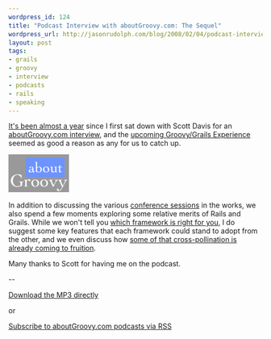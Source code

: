 ```yaml
---
wordpress_id: 124
title: "Podcast Interview with aboutGroovy.com: The Sequel"
wordpress_url: http://jasonrudolph.com/blog/2008/02/04/podcast-interview-with-aboutgroovycom-the-sequel/
layout: post
tags:
- grails
- groovy
- interview
- podcasts
- rails
- speaking
---
```

[It's been almost a year](http://jasonrudolph.com/blog/2007/02/14/podcast-interview-with-aboutgroovycom/ "Podcast Interview with aboutGroovy.com") since I first sat down with Scott Davis for an [aboutGroovy.com interview](http://aboutgroovy.com/podcast/show/6 "2GX Speaker Jason Rudolph"), and the [upcoming Groovy/Grails Experience](http://jasonrudolph.com/blog/2007/12/20/2gx-next-gen-java-conference-is-right-around-the-corner/ "2GX - Next-Gen Java Conference Is Right Around the Corner") seemed as good a reason as any for us to catch up.  

![2008-02-04 aboutGroovy.com](/resources/20080204-aboutgroovycom.png)

In addition to discussing the various [conference sessions](http://groovygrails.com/gg/conference/speaker?speakerId=4738&amp;showId=131) in the works, we also spend a few moments exploring some relative merits of Rails and Grails.  While we won't tell you [which framework is right for you](http://relevancellc.com/2008/1/11/how-to-pick-a-platform "Relevance, Inc. - How to Pick a Platform"), I do suggest some key features that each framework could stand to adopt from the other, and we even discuss how [some of that cross-pollination is already coming to fruition](http://opensource.thinkrelevance.com/wiki/simple_services "Relevance Open Source - simple_services").

Many thanks to Scott for having me on the podcast.

--

[Download the MP3 directly](http://aboutgroovy.com/podcasts/g2x_JasonRudolph.mp3)

or

[Subscribe to aboutGroovy.com podcasts via RSS](http://aboutGroovy.com/podcast/rss)
